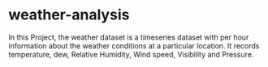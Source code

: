 # weather-analysis
In this Project, the weather dataset is a timeseries dataset with per hour information about the weather conditions at a particular location. It records temperature, dew, Relative Humidity, Wind speed, Visibility and Pressure.
